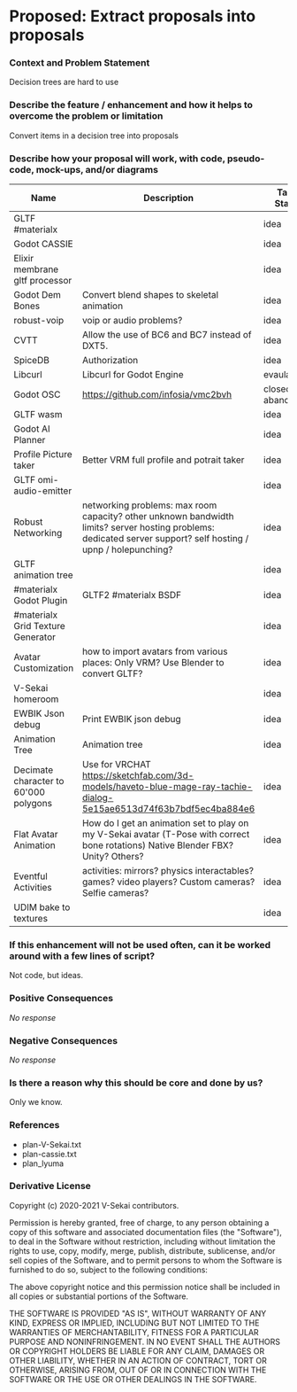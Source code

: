 # Proposed: Extract proposals into proposals

### Context and Problem Statement

Decision trees are hard to use

### Describe the feature / enhancement and how it helps to overcome the problem or limitation

Convert items in a decision tree into proposals

### Describe how your proposal will work, with code, pseudo-code, mock-ups, and/or diagrams

| Name                                  | Description                                                                                                                                                    | Task Stage       |
| ------------------------------------- | -------------------------------------------------------------------------------------------------------------------------------------------------------------- | ---------------- |
| GLTF #materialx                       |                                                                                                                                                                | idea             |
| Godot CASSIE                          |                                                                                                                                                                | idea             |
| Elixir membrane gltf processor        |                                                                                                                                                                | idea             |
| Godot Dem Bones                       | Convert blend shapes to skeletal animation                                                                                                                     | idea             |
| robust-voip                           | voip or audio problems?                                                                                                                                        | idea             |
| CVTT                                  | Allow the use of BC6 and BC7 instead of DXT5.                                                                                                                  | idea             |
| SpiceDB                               | Authorization                                                                                                                                                  | idea             |
| Libcurl                               | Libcurl for Godot Engine                                                                                                                                       | evaulate         |
| Godot OSC                             | https://github.com/infosia/vmc2bvh                                                                                                                             | closed abandoned |
| GLTF wasm                             |                                                                                                                                                                | idea             |
| Godot AI Planner                      |                                                                                                                                                                | idea             |
| Profile Picture taker                 | Better VRM full profile and potrait taker                                                                                                                      | idea             |
| GLTF omi-audio-emitter                |                                                                                                                                                                | idea             |
| Robust Networking                     | networking problems: max room capacity? other unknown bandwidth limits? server hosting problems: dedicated server support? self hosting / upnp / holepunching? | idea             |
| GLTF animation tree                   |                                                                                                                                                                | idea             |
| #materialx Godot Plugin               | GLTF2 #materialx BSDF                                                                                                                                          | idea             |
| #materialx Grid Texture Generator     |                                                                                                                                                                | idea             |
| Avatar Customization                  | how to import avatars from various places: Only VRM? Use Blender to convert GLTF?                                                                              | idea             |
| V-Sekai homeroom                      |                                                                                                                                                                | idea             |
| EWBIK Json debug                      | Print EWBIK json debug                                                                                                                                         | idea             |
| Animation Tree                        | Animation tree                                                                                                                                                 | idea             |
| Decimate character to 60'000 polygons | Use for VRCHAT https://sketchfab.com/3d-models/haveto-blue-mage-ray-tachie-dialog-5e15ae6513d74f63b7bdf5ec4ba884e6                                             | idea             |
| Flat Avatar Animation                 | How do I get an animation set to play on my V-Sekai avatar (T-Pose with correct bone rotations) Native Blender FBX? Unity? Others?                             | idea             |
| Eventful Activities                   | activities: mirrors? physics interactables? games? video players? Custom cameras? Selfie cameras?                                                              | idea             |
| UDIM bake to textures                 |                                                                                                                                                                | idea             |

### If this enhancement will not be used often, can it be worked around with a few lines of script?

Not code, but ideas.

### Positive Consequences

_No response_

### Negative Consequences

_No response_

### Is there a reason why this should be core and done by us?

Only we know.

### References

- plan-V-Sekai.txt
- plan-cassie.txt
- plan_lyuma

### Derivative License

Copyright (c) 2020-2021 V-Sekai contributors.

Permission is hereby granted, free of charge, to any person obtaining a copy
of this software and associated documentation files (the "Software"), to deal
in the Software without restriction, including without limitation the rights
to use, copy, modify, merge, publish, distribute, sublicense, and/or sell
copies of the Software, and to permit persons to whom the Software is
furnished to do so, subject to the following conditions:

The above copyright notice and this permission notice shall be included in all
copies or substantial portions of the Software.

THE SOFTWARE IS PROVIDED "AS IS", WITHOUT WARRANTY OF ANY KIND, EXPRESS OR
IMPLIED, INCLUDING BUT NOT LIMITED TO THE WARRANTIES OF MERCHANTABILITY,
FITNESS FOR A PARTICULAR PURPOSE AND NONINFRINGEMENT. IN NO EVENT SHALL THE
AUTHORS OR COPYRIGHT HOLDERS BE LIABLE FOR ANY CLAIM, DAMAGES OR OTHER
LIABILITY, WHETHER IN AN ACTION OF CONTRACT, TORT OR OTHERWISE, ARISING FROM,
OUT OF OR IN CONNECTION WITH THE SOFTWARE OR THE USE OR OTHER DEALINGS IN THE
SOFTWARE.
